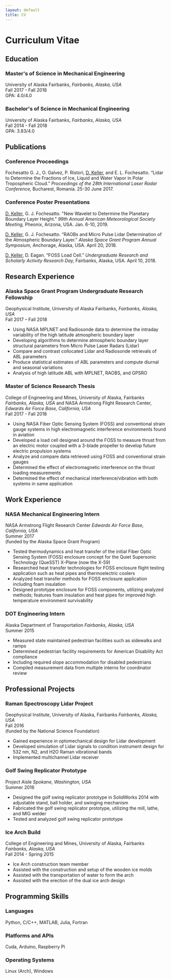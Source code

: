 ```yaml
---
layout: default
title: CV
---
```


# Curriculum Vitae

## Education

### Master's of Science in Mechanical Engineering

University of Alaska Fairbanks, _Fairbanks, Alaska, USA_  
Fall 2017 - Fall 2018  
GPA: 4.0/4.0  

### Bachelor's of Science in Mechanical Engineering

University of Alaska Fairbanks, _Fairbanks, Alaska, USA_  
Fall 2014 - Fall 2018  
GPA: 3.83/4.0  

## Publications

### Conference Proceedings
  
Fochesatto G. J., O. Galvez, P. Ristori, <u>D. Keller</u>, and E. L. Fochesatto. “Lidar to Determine the Fractions of Ice, Liquid and Water Vapor in Polar Tropospheric Cloud.” _Proceedings of the 28th International Laser Radar Conference,_ Bucharest, Romania. 25-30 June 2017.

### Conference Poster Presentations

<u>D. Keller</u>, G. J. Fochesatto. "New Wavelet to Determine the Planetary Boundary Layer Height." _99th Annual American Meteorological Society Meeting,_ Pheonix, Arizona, USA. Jan. 6-10, 2019.

<u>D. Keller</u>, G. J. Fochesatto. “RAOBs and Micro Pulse Lidar Determination of the Atmospheric Boundary Layer.” _Alaska Space Grant Program Annual Symposium,_ Anchorage, Alaska, USA. April 20, 2018.

<u>D. Keller</u>, D. Eagan. “FOSS Load Cell.” _Undergraduate Research and Scholarly Activity Research Day,_ Fairbanks, Alaska, USA. April 10, 2018.  

## Research Experience

### Alaska Space Grant Program Undergraduate Research Fellowship

Geophysical Institute, University of Alaska Fairbanks, _Fairbanks, Alaska, USA_  
Fall 2017 – Fall 2018  

- Using NASA MPLNET and Radiosonde data to determine the intraday variability of the high latitude atmospheric boundary layer
- Developing algorithms to determine atmospheric boundary layer structural parameters from Micro Pulse Laser Radars (Lidar)
- Compare and contrast collocated Lidar and Radiosonde retrievals of ABL parameters
- Produce statistical estimates of ABL parameters and compute diurnal and seasonal variations 
- Analysis of high latitude ABL with MPLNET, RAOBS, and GPSRO
 
### Master of Science Research Thesis

College of Engineering and Mines, University of Alaska, Fairbanks _Fairbanks, Alaska, USA_ and NASA Armstrong Flight Research Center, _Edwards Air Force Base, California, USA_  
Fall 2017 - Fall 2018  

- Using NASA Fiber Optic Sensing System (FOSS) and conventional strain gauge systems in high electromagnetic interference environments found in aviation
- Developed a load cell designed around the FOSS to measure thrust from an electric motor coupled with a 3-blade propeller to develop future electric propulsion systems
- Analyze and compare data retrieved using FOSS and conventional strain gauges
- Determined the effect of electromagnetic interference on the thrust loading measurements
- Determined the effect of mechanical interference/vibration with both systems in same application

## Work Experience

### NASA Mechanical Engineering Intern

NASA Armstrong Flight Research Center _Edwards Air Force Base, California, USA_  
Summer 2017  
(funded by the Alaska Space Grant Program)  

- Tested thermodynamics and heat transfer of the initial Fiber Optic Sensing System (FOSS) enclosure concept for the Quiet Supersonic Technology (QueSST) X-Plane (now the X-59)
- Researched heat transfer technologies for FOSS enclosure flight testing application such as heat pipes and thermoelectric coolers
- Analyzed heat transfer methods for FOSS enclosure application including foam insulation
- Designed prototype enclosure for FOSS components, utilizing analyzed methods; features foam insulation and heat pipes for improved high temperature environment survivability

### DOT Engineering Intern

Alaska Department of Transportation _Fairbanks, Alaska, USA_  
Summer 2015  

- Measured state maintained pedestrian facilities such as sidewalks and ramps
- Determined pedestrian facility requirements for American Disability Act compliance
- Including required slope accommodation for disabled pedestrians
- Compiled measurement data from multiple interns for coordinator review

## Professional Projects

### Raman Spectroscopy Lidar Project

Geophysical Institute, University of Alaska, Fairbanks _Fairbanks, Alaska, USA_  
Fall 2016  
(funded by the National Science Foundation)  

- Gained experience in optomechanical design for Lidar development
- Developed simulation of Lidar signals to condition instrument design for 532 nm, N2, and H2O Raman vibrational bands
- Implemented multichannel Lidar receiver

### Golf Swing Replicator Prototype

Project Aisle _Spokane, Washington, USA_  
Summer 2016  

- Designed the golf swing replicator prototype in SolidWorks 2014 with adjustable stand, ball holder, and swinging mechanism
- Fabricated the golf swing replicator prototype, utilizing the mill, lathe, and MIG welder
- Tested and analyzed golf swing replicator prototype

### Ice Arch Build

College of Engineering and Mines, University of Alaska, Fairbanks _Fairbanks, Alaska, USA_  
Fall 2014 - Spring 2015  

- Ice Arch construction team member
- Assisted with the construction and setup of the wooden ice molds
- Assisted with the transportation of water to form the arch
- Assisted with the erection of the dual ice arch design

## Programming Skills

### Languages

Python, C/C++, MATLAB, Julia, Fortran

### Platforms and APIs

Cuda, Arduino, Raspberry Pi

### Operating Systems

Linux (Arch), Windows
